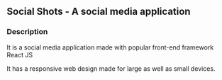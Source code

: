 <h2>Social Shots - A social media application</h2>

<h3>Description</h3>
<p>It is a social media application made with popular front-end framework React JS</p>
<p>It has a responsive web design made for large as well as small devices.</p>
